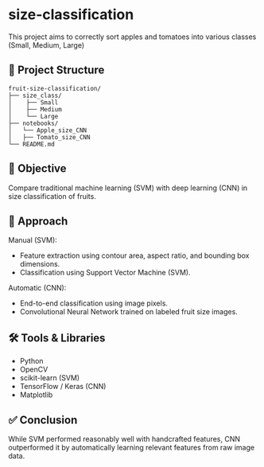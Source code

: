 # size-classification
This project aims to correctly sort apples and tomatoes into various classes (Small, Medium, Large)

## 📁 Project Structure
```
fruit-size-classification/
├── size_class/
│    ├── Small
│    ├── Medium
│    └── Large
├── notebooks/
│   └── Apple_size_CNN
│   ├── Tomato_size_CNN
└── README.md
```

## 🎯 Objective
Compare traditional machine learning (SVM) with deep learning (CNN) in size classification of fruits.

## 🧠 Approach
Manual (SVM):
- Feature extraction using contour area, aspect ratio, and bounding box dimensions.
- Classification using Support Vector Machine (SVM).

Automatic (CNN):
- End-to-end classification using image pixels.
- Convolutional Neural Network trained on labeled fruit size images.

## 🛠️ Tools & Libraries
- Python
- OpenCV
- scikit-learn (SVM)
- TensorFlow / Keras (CNN)
- Matplotlib

## ✅ Conclusion
While SVM performed reasonably well with handcrafted features, CNN outperformed it by automatically learning relevant features from raw image data.
